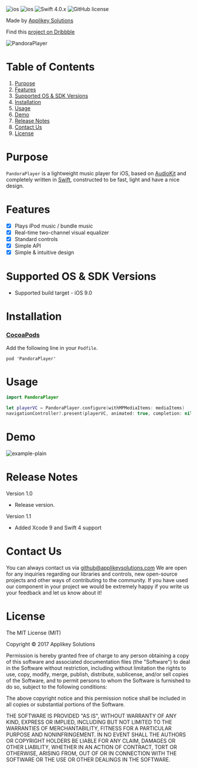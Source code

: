 ![ios](https://cocoapod-badges.herokuapp.com/v/PandoraPlayer/badge.png) ![ios](https://cocoapod-badges.herokuapp.com/p/PandoraPlayer/badge.png) ![Swift 4.0.x](https://img.shields.io/badge/Swift-4.0.x-orange.svg) ![GitHub license](https://cocoapod-badges.herokuapp.com/l/PandoraPlayer/badge.(png|svg))

Made by [Applikey Solutions](https://applikeysolutions.com)

Find this [project on Dribbble](https://dribbble.com/shots/3456425-Music-waves)

![PandoraPlayer](https://f.flockusercontent2.com/2a4adb31502114757e42a129)

# Table of Contents
1. [Purpose](#purpose)
2. [Features](#features)
3. [Supported OS & SDK Versions](#supported-os--sdk-versions)
4. [Installation](#installation)
5. [Usage](#usage)
6. [Demo](#demo)
7. [Release Notes](#release-notes)
8. [Contact Us](#contact-us)
9. [License](#license)

# Purpose

`PandoraPlayer` is a lightweight music player for iOS, based on [AudioKit](https://github.com/AudioKit/AudioKit) and completely written in [Swift](https://developer.apple.com/swift/), constructed to be fast, light and have a nice design.

# Features
- [x] Plays iPod music / bundle music
- [x] Real-time two-channel visual equalizer
- [x] Standard controls
- [x] Simple API
- [x] Simple & intuitive design

# Supported OS & SDK Versions

* Supported build target - iOS 9.0

# Installation

### [CocoaPods](https://github.com/CocoaPods/CocoaPods)
Add the following line in your `Podfile`.
```
pod 'PandoraPlayer'
```

# Usage

```swift
import PandoraPlayer

let playerVC = PandoraPlayer.configure(withMPMediaItems: mediaItems)
navigationController?.present(playerVC, animated: true, completion: nil)
```

# Demo
![example-plain](https://f.flockusercontent2.com/2a4adb31501665971ce5e1c4)

# Release Notes

Version 1.0

- Release version.

Version 1.1

- Added Xcode 9 and Swift 4 support 

# Contact Us

You can always contact us via github@applikeysolutions.com We are open for any inquiries regarding our libraries and controls, new open-source projects and other ways of contributing to the community. If you have used our component in your project we would be extremely happy if you write us your feedback and let us know about it!

# License

The MIT License (MIT)

Copyright © 2017 Applikey Solutions

Permission is hereby granted free of charge to any person obtaining a copy of this software and associated documentation files (the "Software") to deal in the Software without restriction, including without limitation the rights to use, copy, modify, merge, publish, distribute, sublicense, and/or sell copies of the Software, and to permit persons to whom the Software is furnished to do so, subject to the following conditions:

The above copyright notice and this permission notice shall be included in all copies or substantial portions of the Software.

THE SOFTWARE IS PROVIDED "AS IS", WITHOUT WARRANTY OF ANY KIND, EXPRESS OR IMPLIED, INCLUDING BUT NOT LIMITED TO THE WARRANTIES OF MERCHANTABILITY,
FITNESS FOR A PARTICULAR PURPOSE AND NONINFRINGEMENT. IN NO EVENT SHALL THE
AUTHORS OR COPYRIGHT HOLDERS BE LIABLE FOR ANY CLAIM, DAMAGES OR OTHER
LIABILITY, WHETHER IN AN ACTION OF CONTRACT, TORT OR OTHERWISE, ARISING FROM,
OUT OF OR IN CONNECTION WITH THE SOFTWARE OR THE USE OR OTHER DEALINGS IN
THE SOFTWARE.
